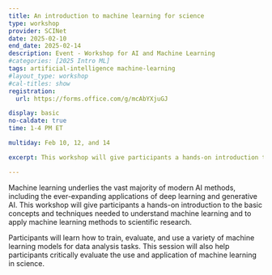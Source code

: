 ```yaml
---
title: An introduction to machine learning for science
type: workshop
provider: SCINet
date: 2025-02-10
end_date: 2025-02-14
description: Event - Workshop for AI and Machine Learning
#categories: [2025 Intro ML] 
tags: artificial-intelligence machine-learning
#layout_type: workshop
#cal-titles: show
registration: 
  url: https://forms.office.com/g/mcAbYXjuGJ

display: basic
no-caldate: true
time: 1-4 PM ET

multiday: Feb 10, 12, and 14

excerpt: This workshop will give participants a hands-on introduction to the basic concepts and techniques needed to understand machine learning and to apply machine learning methods to scientific research.

---
```


Machine learning underlies the vast majority of modern AI methods, including the ever-expanding applications of deep learning and generative AI. This workshop will give participants a hands-on introduction to the basic concepts and techniques needed to understand machine learning and to apply machine learning methods to scientific research.

Participants will learn how to train, evaluate, and use a variety of machine learning models for data analysis tasks. This session will also help participants critically evaluate the use and application of machine learning in science.